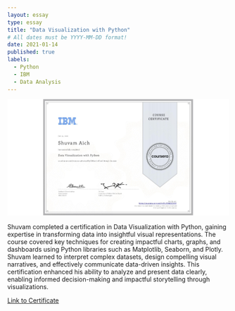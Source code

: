 ```yaml
---
layout: essay
type: essay
title: "Data Visualization with Python"
# All dates must be YYYY-MM-DD format!
date: 2021-01-14
published: true
labels:
  - Python
  - IBM
  - Data Analysis
---
```

<img src="../img/certificates/dataviz.jpeg" class="rounded" style="display: block; margin: 0 auto; max-width: 100%; height: auto;">
<br/>
Shuvam completed a certification in Data Visualization with Python, gaining expertise in transforming data into insightful visual representations. The course covered key techniques for creating impactful charts, graphs, and dashboards using Python libraries such as Matplotlib, Seaborn, and Plotly. Shuvam learned to interpret complex datasets, design compelling visual narratives, and effectively communicate data-driven insights. This certification enhanced his ability to analyze and present data clearly, enabling informed decision-making and impactful storytelling through visualizations.

[Link to Certificate](https://www.coursera.org/account/accomplishments/verify/SYLP8MZECXQZ)
